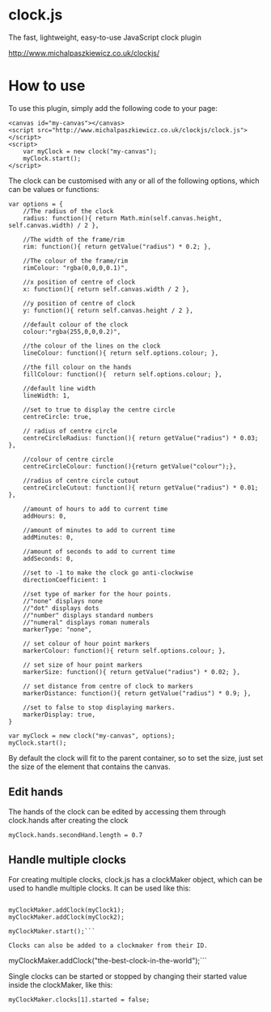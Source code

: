 # clock.js
The fast, lightweight, easy-to-use JavaScript clock plugin

http://www.michalpaszkiewicz.co.uk/clockjs/

How to use
===========
To use this plugin, simply add the following code to your page:

```
<canvas id="my-canvas"></canvas>
<script src="http://www.michalpaszkiewicz.co.uk/clockjs/clock.js"></script>
<script>
	var myClock = new clock("my-canvas");
	myClock.start();
</script>
```

The clock can be customised with any or all of the following options, which can be values or functions:

```
var options = {
	//The radius of the clock
	radius: function(){ return Math.min(self.canvas.height, self.canvas.width) / 2 },
					
	//The width of the frame/rim
	rim: function(){ return getValue("radius") * 0.2; },
							
	//The colour of the frame/rim
	rimColour: "rgba(0,0,0,0.1)",
							
	//x position of centre of clock
	x: function(){ return self.canvas.width / 2 },
							
	//y position of centre of clock
	y: function(){ return self.canvas.height / 2 },
							
	//default colour of the clock
	colour:"rgba(255,0,0,0.2)",
							
	//the colour of the lines on the clock
	lineColour: function(){ return self.options.colour; },
							
	//the fill colour on the hands
	fillColour: function(){  return self.options.colour; },
							
	//default line width
	lineWidth: 1,
							
	//set to true to display the centre circle
	centreCircle: true,
							
	// radius of centre circle
	centreCircleRadius: function(){ return getValue("radius") * 0.03; },
							
	//colour of centre circle
	centreCircleColour: function(){return getValue("colour");},
							
	//radius of centre circle cutout
	centreCircleCutout: function(){ return getValue("radius") * 0.01; },
							
	//amount of hours to add to current time
	addHours: 0,
							
	//amount of minutes to add to current time
	addMinutes: 0,
							
	//amount of seconds to add to current time
	addSeconds: 0,
							
	//set to -1 to make the clock go anti-clockwise
	directionCoefficient: 1
		
	//set type of marker for the hour points.
	//"none" displays none
	//"dot" displays dots
	//"number" displays standard numbers
	//"numeral" displays roman numerals
	markerType: "none",
	
	// set colour of hour point markers
	markerColour: function(){ return self.options.colour; },
	
	// set size of hour point markers
	markerSize: function(){ return getValue("radius") * 0.02; },
	
	// set distance from centre of clock to markers
	markerDistance: function(){ return getValue("radius") * 0.9; },
	
	//set to false to stop displaying markers.
	markerDisplay: true,
}	
						
var myClock = new clock("my-canvas", options);
myClock.start();
```

By default the clock will fit to the parent container, so to set the size, just set the size of the element that contains the canvas.

Edit hands
------------

The hands of the clock can be edited by accessing them through clock.hands after creating the clock

```
myClock.hands.secondHand.length = 0.7
```

Handle multiple clocks
-------------------------

For creating multiple clocks, clock.js has a clockMaker object, which can be used to handle multiple clocks. It can be used like this:

```var myClockMaker = new clockMaker();

myClockMaker.addClock(myClock1);
myClockMaker.addClock(myClock2);

myClockMaker.start();```

Clocks can also be added to a clockmaker from their ID.

```
<canvas id="the-best-clock-in-the-world"></canvas>
myClockMaker.addClock("the-best-clock-in-the-world");```

Single clocks can be started or stopped by changing their started value inside the clockMaker, like this:

```myClockMaker.clocks[1].started = false;```